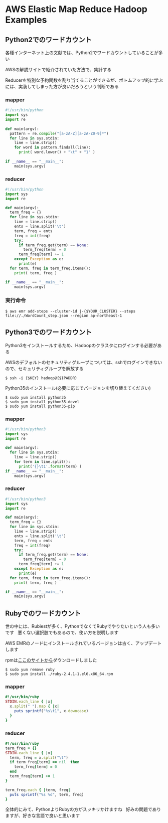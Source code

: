 # AWS Elastic Map Reduce Hadoop Examples

## Python2でのワードカウント
各種インターネット上の文献では、Python2でワードカウントしていることが多い  

AWSの解説サイトで紹介されていた方法で、集計する  

Reducerを特別な予約関数を割り当てることができるが、ボトムアップ的に学ぶには、実装してしまった方が良いだろうという判断である  

### mapper
```python
#!/usr/bin/python
import sys
import re
 
def main(argv):
  pattern = re.compile("[a-zA-Z][a-zA-Z0-9]*")
  for line in sys.stdin:
    line = line.strip()
    for word in pattern.findall(line):
      print( word.lower() + "\t" + "1" )
 
if __name__ == "__main__":
    main(sys.argv)
```

### reducer
```python
#!/usr/bin/python
import sys
import re

def main(argv):
  term_freq = {}
  for line in sys.stdin:
    line = line.strip()
    ents = line.split('\t')
    term, freq = ents
    freq = int(freq)
    try:
      if term_freq.get(term) == None:
        term_freq[term] = 0
      term_freq[term] += 1
    except Exception as e:
      print(e)
  for term, freq in term_freq.items():
    print( term, freq )

if __name__ == "__main__":
    main(sys.argv)
```

### 実行命令
```cosnole
$ aws emr add-steps --cluster-id j-{$YOUR_CLUSTER} --steps file://./WordCount_step.json --region ap-northeast-1
```

## Python3でのワードカウント
Python3をインストールするため、Hadoopのクラスタにログインする必要がある  

AWSのデフォルトのセキュリティグループについては、sshでログインできないので、セキュリティグループを解放する  
```console
$ ssh -i {$KEY} hadoop@{$IPADDR}
```

Python35のインストール(必要に応じでバージョンを切り替えてください)
```cosnole
$ sudo yum install python35
$ sudo yum install python35-devel
$ sudo yum install python35-pip
```

### mapper
```python
#!/usr/bin/python3
import sys
import re
 
def main(argv):
  for line in sys.stdin:
    line = line.strip()
    for term in line.split():
      print('{}\t1'.format(term) )
if __name__ == "__main__":
    main(sys.argv)
```

### reducer
```python
#!/usr/bin/python3
import sys
import re

def main(argv):
  term_freq = {}
  for line in sys.stdin:
    line = line.strip()
    ents = line.split('\t')
    term, freq = ents
    freq = int(freq)
    try:
      if term_freq.get(term) == None:
        term_freq[term] = 0
      term_freq[term] += 1
    except Exception as e:
      print(e)
  for term, freq in term_freq.items():
    print( term, freq )

if __name__ == "__main__":
    main(sys.argv)
```

## Rubyでのワードカウント
世の中には、Rubiestが多く、PythonでなくてRubyでやりたいという人も多いです  
悪くない選択肢でもあるので、使い方を説明します

AWS EMRのノードにインストールされているバージョンは古く、アップデートします  

rpmは[ここのサイトから](https://github.com/feedforce/ruby-rpm/releases)ダウンロードしました
```console
$ sudo yum remove ruby
$ sudo yum install ./ruby-2.4.1-1.el6.x86_64.rpm
```

### mapper
```ruby
#!/usr/bin/ruby
STDIN.each_line { |x|
  x.split(" ").map { |x| 
    puts sprintf("%s\t1", x.downcase)
  }
}
```

### reducer
```ruby
#!/usr/bin/ruby
term_freq = {}
STDIN.each_line { |x| 
  term, freq = x.split("\t")
  if term_freq[term] == nil  then 
    term_freq[term] = 0
  end
  term_freq[term] += 1
}

term_freq.each { |term, freq| 
  puts sprintf("%s %d", term, freq)
}
```

全体的にみて、PythonよりRubyの方がスッキリかけますね  
好みの問題でありますが、好きな言語で良いと思います
